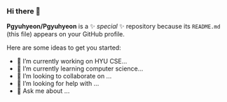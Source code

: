 ### Hi there 👋







  
 


**Pgyuhyeon/Pgyuhyeon** is a ✨ _special_ ✨ repository because its `README.md` (this file) appears on your GitHub profile.

Here are some ideas to get you started:

- 🔭 I’m currently working on HYU CSE...
- 🌱 I’m currently learning computer science...
- 👯 I’m looking to collaborate on ...
- 🤔 I’m looking for help with ...
- 💬 Ask me about ...


